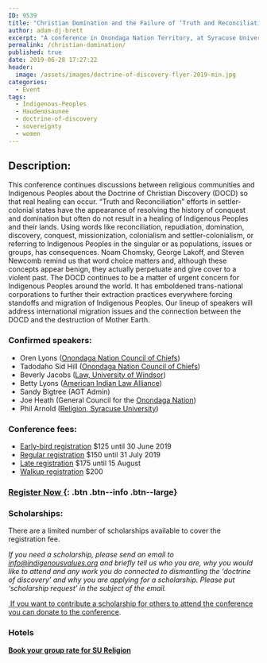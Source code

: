 ```yaml
---
ID: 9539
title: "Christian Domination and the Failure of ‘Truth and Reconciliation’"
author: adam-dj-brett
excerpt: "A conference in Onondaga Nation Territory, at Syracuse University and Skä·noñh—Great Law of Peace Center, Saturday and Sunday, 17-18 August 2019."
permalink: /christian-domination/
published: true
date: 2019-06-28 17:27:22
header:
  image: /assets/images/doctrine-of-discovery-flyer-2019-min.jpg
categories:
  - Event
tags:
  - Indigenous-Peoples
  - Haudenosaunee
  - doctrine-of-discovery
  - sovereignty
  - women
---
```


## **Description:**

This conference continues discussions between religious communities and Indigenous Peoples about the Doctrine of Christian Discovery (DOCD) so that real healing can occur. “Truth and Reconciliation” efforts in settler-colonial states have the appearance of resolving the history of conquest and domination but often do not result in a healing of Indigenous Peoples and their lands. Using words like reconciliation, repudiation, domination, discovery, conquest, missionization, colonialism and settler-colonialism, or referring to Indigenous Peoples in the singular or as populations, issues or groups, has consequences. Noam Chomsky, George Lakoff, and Steven Newcomb remind us that word choice matters and, although these concepts appear benign, they actually perpetuate and give cover to a violent past. The DOCD continues to be a matter of urgent concern for Indigenous Peoples around the world. It has emboldened trans-national corporations to further their extraction practices everywhere forcing standoffs and migration of Indigenous Peoples. Our lineup of speakers will address international migration issues and the connection between the DOCD and the destruction of Mother Earth.

### **Confirmed speakers:**

*   Oren Lyons ([Onondaga Nation Council of Chiefs](https://www.onondaganation.org/))
*   Tadodaho Sid Hill ([Onondaga Nation Council of Chiefs](https://www.onondaganation.org/))
*   Beverly Jacobs ([Law, University of Windsor](http://www.uwindsor.ca/indigenous-peoples/302/beverly-jacobs))
*   Betty Lyons ([American Indian Law Alliance](https://aila.ngo/))
*   Sandy Bigtree (AGT Admin)
*   Joe Heath (General Council for the [Onondaga Nation](https://www.onondaganation.org/))
*   Phil Arnold ([Religion, Syracuse University](https://artsandsciences.syracuse.edu/religion//))

### **Conference fees**:

*   [Early-bird registration](https://christiandomination.eventbrite.com/) $125 until 30 June 2019
*   [Regular registration](https://christiandomination.eventbrite.com/) $150 until 31 July 2019
*   [Late registration](https://christiandomination.eventbrite.com/) $175 until 15 August
*   [Walkup registration](https://christiandomination.eventbrite.com/) $200

### [Register Now ](https://christiandomination.eventbrite.com/){: .btn .btn--info .btn--large}

### **Scholarships:**

There are a limited number of scholarships available to cover the registration fee.

_If you need a scholarship, please send an email to info@indigenousvalues.org and briefly tell us who you are, why you would like to attend and any work you do connected to dismantling the ‘doctrine of discovery’ and why you are applying for a scholarship. Please put ‘scholarship request’ in the subject of the email._

[ If you want to contribute a scholarship for others to attend the conference you can donate to the conference](https://indigenousvalues.org/give/).

### Hotels

[**Book your group rate for SU Religion**](https://www.marriott.com/events/start.mi?id=1555340255180&key=GRP)
